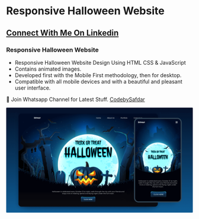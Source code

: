 # Responsive Halloween Website 
## [Connect With Me On Linkedin](https://www.linkedin.com/in/full-stack-website-developer/)
### Responsive Halloween Website 

- Responsive Halloween Website Design Using HTML CSS & JavaScript
- Contains animated images.
- Developed first with the Mobile First methodology, then for desktop.
- Compatible with all mobile devices and with a beautiful and pleasant user interface.

💙 Join Whatsapp Channel for Latest Stuff. [CodebySafdar](https://whatsapp.com/channel/0029VaDQQkX3QxRzW4FfX12D)

![preview img](/preview.png)
